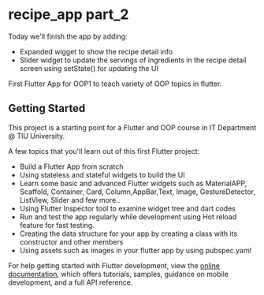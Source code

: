 # recipe_app part_2
Today we'll finish the app by adding:
- Expanded wigget to show the recipe detail info
- Slider widget to update the servings of ingredients in the recipe detail screen using setState() for updating the UI

First Flutter App for OOP1 to teach variety of OOP topics in flutter.

## Getting Started

This project is a starting point for a Flutter and OOP course in IT Department @ TIU University.

A few topics that you'll learn out of this first Flutter project:

- Build a Flutter App from scratch 
- Using stateless and stateful widgets to build the UI
- Learn some basic and advanced Flutter widgets such as MaterialAPP, Scaffold, Container, Card, Column,AppBar,Text, Image, GestureDetector, ListView, Slider and few more..
- Using Flutter Inspector tool to examine widget tree and dart codes
- Run and test the app regularly while development using Hot reload feature for fast testing.
- Creating the data structure for your app by creating a class with its constructor and other members
- Using assets such as images in your flutter app by using pubspec.yaml

For help getting started with Flutter development, view the
[online documentation](https://docs.flutter.dev/), which offers tutorials,
samples, guidance on mobile development, and a full API reference.
